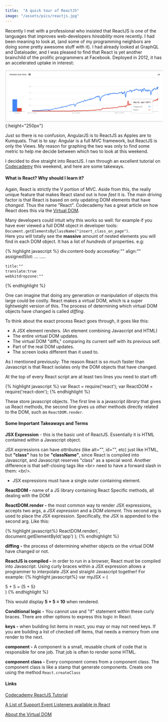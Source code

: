 ```yaml
---
title:  "A quick tour of ReactJS"
image: "/assets/pics/reactjs.jpg"
---
```


Recently I met with a professional who insisted that ReactJS is one of the languages that improves web-developers _hireability_ more recently. I had been meaning to look at, (and some of my programming neighbors are doing some pretty awesome stuff with it). I had already looked at GraphQL and Dataloader, and I was pleased to find that React is yet another brainchild of the prolific programmers at Facebook. Deployed in 2012, it has an accelerated uptake in interest:

![angularvsReact](/assets/pics/ReactVSAngular.png){:height="250px"}

Just so there is no confusion, AngularJS is to ReactJS as Apples are to Kumquats. That is to say: Angular is a full MVC framework, but ReactJS is only the Views. My reason for graphing the two was only to find some metric to help me decide between which two to look at this weekend.

I decided to dive straight into ReactJS. I ran through an excellent tutorial on <a href="www.codecademy.com">Codecademy</a> this weekend, and here are some takeways.

#### What is React? Why should I learn it?

Again, React is strictly the V portion of MVC. Aside from this, the really unique feature that makes React stand out is how _fast_ it is.  The main driving factor is that React is based on only updating DOM elements that have _changed_.  Thus the name "React".  Codecademy has a great article on how React does this via the <a href="https://www.codecademy.com/articles/react-virtual-dom">Virtual DOM</a>.

Many developers could intuit why this works so well: for example if you have ever viewed a full DOM object in developer tools: <code>Document.getElementsByClassName("insert_class_on_page")</code>.<br>
Here you will totally see the __massive__ amount of nested elements you will find in each DOM object. It has a list of _hundreds_ of properties. e.g:

{% highlight javascript %}
div.content-body
	accessKey:""
	align:""
	assignedSlot:
	...
	.....

	title:""
	translate:true
	webkitdropzone:""
{% endhighlight %}

One can imagine that doing any generation or manipulation of objects this large could be costly. React makes a virtual DOM, which is a super lightweight version of this. The process of determining which virtual DOM objects have changed is called _diffing_.

To think about the exact process React goes through, it goes like this: 

- A JSX element renders. (An element combining Javascript and HTML)
- The entire virtual DOM updates.
- The virtual DOM "diffs," comparing its current self with its previous self.
- Part of the real DOM updates.
- The screen looks different than it used to.

As I mentioned previously: The reason React is so much faster than Javascript is that React isolates only the DOM objects that have changed.

At the top of every React script are at least two lines you need to start off:

{% highlight javascript %}
var React = require('react');
var ReactDOM = require('react-dom');
{% endhighlight %}

These store javascript objects.  The first line is a javascript _library_ that gives us React methods, the second line gives us _other_ methods directly related to the DOM, such as <code>ReactDOM.render</code>.

#### Some Important Takeaways and Terms

__JSX Expression__ - this is the basic unit of ReactJS. Essentially it is HTML contained within a Javascript object.
 
JSX expressions can have _attributes_ (like alt="", id="", etc) just like HTML, but __"class"__ has to be __"className"__, since React is compiled into Javascript, and Javascript reserves "class" as a special word. Another difference is that self-closing tags like &lt;br&gt; need to have a forward slash in them: &lt;br/&gt;.

- JSX expressions must have a single outer containing element.

__ReactDOM -__ name of a JS library containing React Specific methods, all dealing with the DOM

__ReactDOM.render -__ the most common way to render JSX expressions, accepts two args, a _JSX expression_ and a _DOM element_.  This second arg is used to place the JSX expression. Specifically, the JSX is appended to the second arg. Like this:

{% highlight javascript%}
ReactDOM.render(
	<MyComponentClass />, 
	document.getElementById('app')
);
{% endhighlight %}

__diffing -__ the process of determining whether objects on the virtual DOM have changed or not.

__ReactJS is compiled -__ in order to run in a browser, React must be compiled into Javascript.  Using curly braces within a JSX expression allows a programmer to interpolate JSX and straight Javascript together! For example:
{% highlight javascript%}
var myJSX = (
	<div> 5 + 5 = {5 + 5} </div>
)
{% endhighlight %}

This would display __5 + 5 = 10__ when rendered.

__Conditional logic -__ You cannot use and "if" statement within these curly braces.  There are other options to express this logic in React.

__keys -__  when building list items in react, you may or may not need keys.  If you are building a list of checked off items, that needs a memory from one render to the next.

__component -__ A component is a small, reusable chunk of code that is responsible for one job. That job is often to render some HTML.

__component class -__ Every component comes from a component class.  The component class is like a stamp that generate components. Create one using the method <code>React.createClass</code>

#### Links

<a href="www.codecademy.com">Codecademy ReactJS Tutorial</a>

<a href="https://facebook.github.io/react/docs/events.html#supported-events">A List of Support Event Listeners available in React</a>

<a href="https://www.codecademy.com/articles/react-virtual-dom">About the Virtual DOM</a>


